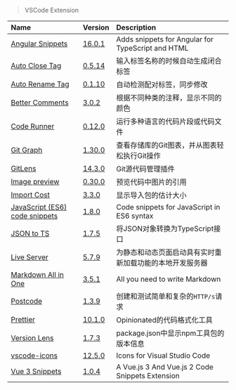 > VSCode Extension

| Name                                 | Version                       | Description                                              |
| :----------------------------------- | :---------------------------- | :------------------------------------------------------- |
| [Angular Snippets][AC]               | [16.0.1][AC-VSCode]           | Adds snippets for Angular for TypeScript and HTML        |
| [Auto Close Tag][ACT]                | [0.5.14][ACT-VSCode]          | 输入标签名称的时候自动生成闭合标签                       |
| [Auto Rename Tag][ART]               | [0.1.10][ART-VSCode]          | 自动检测配对标签，同步修改                               |
| [Better Comments][BC]                | [3.0.2][BC-VSCode]            | 根据不同种类的注释，显示不同的颜色                       |
| [Code Runner][CR]                    | [0.12.0][CR-VSCode]           | 运行多种语言的代码片段或代码文件                         |
| [Git Graph][GG]                      | [1.30.0][GG-VSCode]           | 查看存储库的Git图表，并从图表轻松执行Git操作             |
| [GitLens][GL]                        | [14.3.0][GL-VSCode]           | Git源代码管理插件                                        |
| [Image preview][IP]                  | [0.30.0][IP-VSCode]           | 预览代码中图片的引用                                     |
| [Import Cost][IC]                    | [3.3.0][IC-VSCode]            | 显示导入包的估计大小                                     |
| [JavaScript (ES6) code snippets][JS] | [1.8.0][JS-VSCode]            | Code snippets for JavaScript in ES6 syntax               |
| [JSON to TS][JTT]                    | [1.7.5][JTT-VSCode]           | 将JSON对象转换为TypeScript接口                           |
| [Live Server][LS]                    | [5.7.9][LS-VSCode]            | 为静态和动态页面启动具有实时重新加载功能的本地开发服务器 |
| [Markdown All in One][MAO]           | [3.5.1][MAO-VSCode]           | All you need to write Markdown                           |
| [Postcode][Postcode]                 | [1.3.9][Postcode-VSCode]      | 创建和测试简单和复杂的`HTTP/s`请求                       |
| [Prettier][Prettier]                 | [10.1.0][Prettier-VSCode]     | Opinionated的代码格式化工具                              |
| [Version Lens][Version-Lens]         | [1.7.3][Version-Lens-VSCode]  | package.json中显示npm工具包的版本信息                    |
| [vscode-icons][vscode-icons]         | [12.5.0][vscode-icons-VSCode] | Icons for Visual Studio Code                             |
| [Vue 3 Snippets][V3S]                | [1.0.4][V3S-VSCode]           | A Vue.js 3 And Vue.js 2 Code Snippets Extension          |

[AC]: https://github.com/johnpapa/vscode-angular-snippets '跳转主页'
[AC-VSCode]: https://marketplace.visualstudio.com/items?itemName=johnpapa.Angular2 '跳转Visual Studio Marketplace'
[ACT]: https://github.com/formulahendry/vscode-auto-close-tag '跳转主页'
[ACT-VSCode]: https://marketplace.visualstudio.com/items?itemName=formulahendry.auto-close-tag '跳转Visual Studio Marketplace'
[ART]: https://github.com/formulahendry/vscode-auto-rename-tag '跳转主页'
[ART-VSCode]: https://marketplace.visualstudio.com/items?itemName=formulahendry.auto-rename-tag '跳转Visual Studio Marketplace'
[BC]: https://github.com/aaron-bond/better-comments '跳转主页'
[BC-VSCode]: https://marketplace.visualstudio.com/items?itemName=aaron-bond.better-comments '跳转Visual Studio Marketplace'
[CR]: https://github.**com**/formulahendry/vscode-code-runner '跳转主页'
[CR-VSCode]: https://marketplace.visualstudio.com/items?itemName=formulahendry.code-runner '跳转Visual Studio Marketplace'
[GG]: https://github.com/mhutchie/vscode-git-graph '跳转主页'
[GG-VSCode]: https://marketplace.visualstudio.com/items?itemName=mhutchie.git-graph '跳转Visual Studio Marketplace'
[GL]: https://github.com/eamodio/vscode-gitlens '跳转主页'
[GL-VSCode]: https://marketplace.visualstudio.com/items?itemName=eamodio.gitlens '跳转Visual Studio Marketplace'
[IP]: https://github.com/kisstkondoros/gutter-preview '跳转主页'
[IP-VSCode]: https://marketplace.visualstudio.com/items?itemName=kisstkondoros.vscode-gutter-preview '跳转Visual Studio Marketplace'
[IC]: https://github.com/wix/import-cost '跳转主页'
[IC-VSCode]: https://marketplace.visualstudio.com/items?itemName=wix.vscode-import-cost '跳转Visual Studio Marketplace'
[JS]: https://github.com/xabikos/vscode-javascript '跳转主页'
[JS-VSCode]: https://marketplace.visualstudio.com/items?itemName=xabikos.JavaScriptSnippets '跳转Visual Studio Marketplace'
[JTT]: https://github.com/MariusAlch/vscode-json-to-ts '跳转主页'
[JTT-VSCode]: https://marketplace.visualstudio.com/items?itemName=MariusAlchimavicius.json-to-ts '跳转Visual Studio Marketplace'
[LS]: https://github.com/ritwickdey/vscode-live-server '跳转主页'
[LS-VSCode]: https://marketplace.visualstudio.com/items?itemName=ritwickdey.LiveServer '跳转Visual Studio Marketplace'
[MAO]: https://github.com/yzhang-gh/vscode-markdown '跳转主页'
[MAO-VSCode]: https://marketplace.visualstudio.com/items?itemName=yzhang.markdown-all-in-one '跳转Visual Studio Marketplace'
[Postcode]: https://github.com/rohinivsenthil/postcode '跳转主页'
[Postcode-VSCode]: https://marketplace.visualstudio.com/items?itemName=rohinivsenthil.postcode '跳转Visual Studio Marketplace'
[Prettier]: https://github.com/prettier/prettier-vscode '跳转主页'
[Prettier-VSCode]: https://marketplace.visualstudio.com/items?itemName=esbenp.prettier-vscode '跳转Visual Studio Marketplace'
[Version-Lens]: https://gitlab.com/versionlens/vscode-versionlens '跳转主页'
[Version-Lens-VSCode]: https://marketplace.visualstudio.com/items?itemName=pflannery.vscode-versionlens '跳转Visual Studio Marketplace'
[vscode-icons]: https://github.com/vscode-icons/vscode-icons '跳转主页'
[vscode-icons-VSCode]: https://marketplace.visualstudio.com/items?itemName=vscode-icons-team.vscode-icons '跳转Visual Studio Marketplace'
[V3S]: https://github.com/hollowtree/vscode-vue-snippets '跳转主页'
[V3S-VSCode]: https://marketplace.visualstudio.com/items?itemName=hollowtree.vue-snippets '跳转Visual Studio Marketplace'
